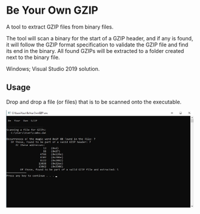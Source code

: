 # Be Your Own GZIP
A tool to extract GZIP files from binary files.

The tool will scan a binary for the start of a GZIP header, and if any is found, it will follow the GZIP format specification to validate the GZIP file and find its end in the binary. All found GZIPs will be extracted to a folder created next to the binary file.

Windows; Visual Studio 2019 solution.

## Usage
Drop and drop a file (or files) that is to be scanned onto the executable.

![successfully extracting GZIP files](examples/example.jpg)
